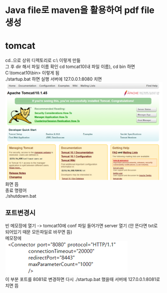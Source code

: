 # Java file로 maven을 활용하여 pdf file 생성


# tomcat 
cd..으로 상위 디렉토리로 c:\  이렇게 만듦  
그 후 dir 해서 파일 이름 확인 cd tomcat10(내 파일 이름), cd bin 하면 C:\tomcat10\bin> 이렇게 됨  
./startup.bat 하면 실행 서버에 127.0.0.1:8080 치면 
![alt text](image.png)
화면 뜸  
종료 명령어  
./shutdown.bat

## 포트변경시  
빈 메모장에 열기 -> tomcat10에 conf 파일 들어가면 server 열기 (안 뜬다면 txt로 되어있기 때문 모든파일로 바꾸면 뜸)  
메모장에  
![alt text](image-1.png)  
이 부분 포트를 8081로 변경하면 다시 ./startup.bat 했을때 서버에 127.0.0.1:8081로 치면 뜸



